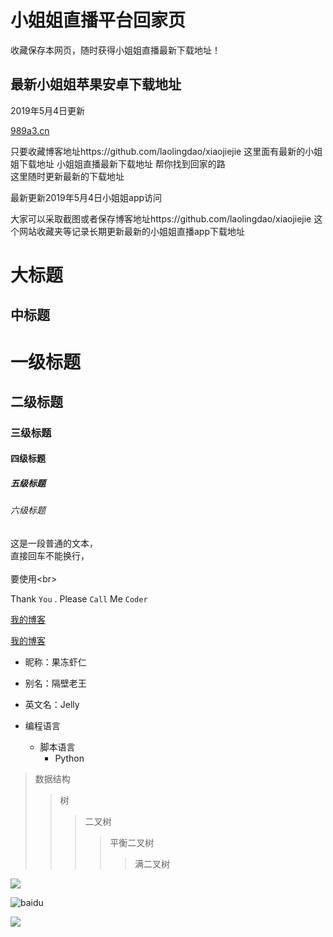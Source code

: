 # 小姐姐直播平台回家页
收藏保存本网页，随时获得小姐姐直播最新下载地址！<br>

## 最新小姐姐苹果安卓下载地址
  2019年5月4日更新<br>

[989a3.cn](http://989a3.cn) 



 只要收藏博客地址https://github.com/laolingdao/xiaojiejie 
     这里面有最新的小姐姐下载地址
    小姐姐直播最新下载地址 帮你找到回家的路<br> 
    这里随时更新最新的下载地址
    
  最新更新2019年5月4日小姐姐app访问
     
  
  大家可以采取截图或者保存博客地址https://github.com/laolingdao/xiaojiejie
    这个网站收藏夹等记录长期更新最新的小姐姐直播app下载地址



大标题  
====  

中标题  
-------  


# 一级标题  
## 二级标题  
### 三级标题  
#### 四级标题  
##### 五级标题  
###### 六级标题


  这是一段普通的文本，  
  直接回车不能换行，<br>  
  要使用\<br>  

Thank `You` . Please `Call` Me `Coder`

[我的博客](http://blog.csdn.net/guodongxiaren) 

[我的博客](http://blog.csdn.net/guodongxiaren "悬停显示")  


* 昵称：果冻虾仁  
* 别名：隔壁老王  
* 英文名：Jelly  


* 编程语言  
    * 脚本语言  
        * Python  

>数据结构  
>>树  
>>>二叉树  
>>>>平衡二叉树  
>>>>>满二叉树  


![](http://www.baidu.com/img/bdlogo.gif)  

![baidu](http://www.baidu.com/img/bdlogo.gif "百度logo")  

![](https://github.com/guodongxiaren/ImageCache/raw/master/Logo/foryou.gif)  
